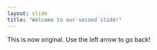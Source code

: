 ```yaml
---
layout: slide
title: "Welcome to our second slide!"
---
```

This is now original.
Use the left arrow to go back!
